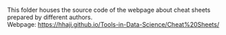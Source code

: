 This folder houses the source code of the webpage about cheat sheets prepared by different authors. <br>
Webpage: https://hhaji.github.io/Tools-in-Data-Science/Cheat%20Sheets/

